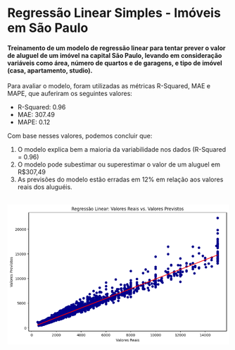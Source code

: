 # Regressão Linear Simples - Imóveis em São Paulo

<h4>Treinamento de um modelo de regressão linear para tentar prever o valor de aluguel de um imóvel na capital São Paulo, levando em consideração variáveis como área, número de quartos e de garagens, e tipo de imóvel (casa, apartamento, studio).</h4>

Para avaliar o modelo, foram utilizadas as métricas R-Squared, MAE e MAPE, que auferiram os seguintes valores:

- R-Squared: 0.96
- MAE: 307.49
- MAPE: 0.12

Com base nesses valores, podemos concluir que:

1. O modelo explica bem a maioria da variabilidade nos dados (R-Squared = 0.96)
2. O modelo pode subestimar ou superestimar o valor de um aluguel em R$307,49
3. As previsões do modelo estão erradas em 12% em relação aos valores reais dos aluguéis.

<br>
<img src="https://github.com/bigpedrolucas/regressao_linear_imoveis/blob/master/imgs/fig1.png">
